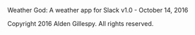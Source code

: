 Weather God: A weather app for Slack
v1.0 - October 14, 2016

Copyright 2016 Alden Gillespy. All rights reserved.
